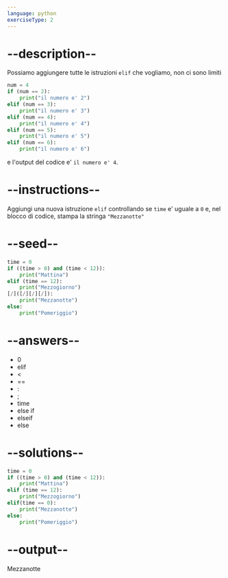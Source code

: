 ```yaml
---
language: python
exerciseType: 2
---
```


# --description--

Possiamo aggiungere tutte le istruzioni `elif` che vogliamo, non ci sono limiti
```python
num = 4
if (num == 2):
	print("il numero e' 2")
elif (num == 3):
	print("il numero e' 3")
elif (num == 4):
	print("il numero e' 4")
elif (num == 5):
	print("il numero e' 5")
elif (num == 6):
	print("il numero e' 6")
```
e l'output del codice e' `il numero e' 4`.

# --instructions--

Aggiungi una nuova istruzione `elif` controllando se `time` e' uguale a `0` e, nel blocco di codice, stampa la stringa `"Mezzanotte"`

# --seed--

```python
time = 0
if ((time > 0) and (time < 12)):
    print("Mattina")
elif (time == 12):
    print("Mezzogiorno")
[/]([/][/][/]):
    print("Mezzanotte")
else:
    print("Pomeriggio")
```

# --answers--

- 0
- elif
-  < 
-  == 
- :
- ;
- time
- else if
- elseif
- else

# --solutions--

```python
time = 0
if ((time > 0) and (time < 12)):
    print("Mattina")
elif (time == 12):
    print("Mezzogiorno")
elif(time == 0):
    print("Mezzanotte")
else:
    print("Pomeriggio")
```

# --output--

Mezzanotte
